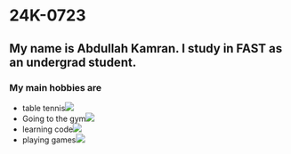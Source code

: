 # 24K-0723

## My name is Abdullah Kamran. I study in FAST as an undergrad student.
### My main hobbies are
- table tennis![]([https://www.customtabletennis.co.uk/wp-content/uploads/2019/05/famous-table-tennis-players.png](https://cdn.pixabay.com/photo/2016/02/18/23/26/table-tennis-1208377_960_720.jpg))
- Going to the gym![](https://images.pexels.com/photos/1954524/pexels-photo-1954524.jpeg?auto=compress&cs=tinysrgb&w=1260&h=750&dpr=1)
- learning code![](https://cdn.pixabay.com/photo/2016/11/19/14/00/code-1839406_1280.jpg)
- playing games![](https://signal.avg.com/hs-fs/hubfs/Blog_Content/Avg/Signal/AVG%20Signal%20Images/how_to_improve_your_gaming_pc_performance_2nd_refresh_signal/How_to_Improve_Your_Gaming_PC_Performance-Hero.jpg?width=1200&name=How_to_Improve_Your_Gaming_PC_Performance-Hero.jpg)
